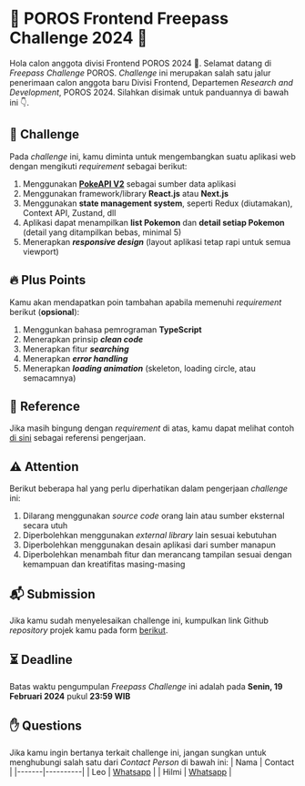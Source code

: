 # 🦋 POROS Frontend Freepass Challenge 2024 🦋

Hola calon anggota divisi Frontend POROS 2024 👋. Selamat datang di _Freepass Challenge_ POROS. _Challenge_ ini merupakan salah satu jalur penerimaan calon anggota baru Divisi Frontend, Departemen _Research and Development_, POROS 2024. Silahkan disimak untuk panduannya di bawah ini 👇.


## 🚀 Challenge
Pada _challenge_ ini, kamu diminta untuk mengembangkan suatu aplikasi web dengan mengikuti _requirement_ sebagai berikut:
1. Menggunakan [**PokeAPI V2**](https://pokeapi.co/docs/v2#pokemon) sebagai sumber data aplikasi
2. Menggunakan framework/library **React.js** atau **Next.js**
3. Menggunakan **state management system**, seperti Redux (diutamakan), Context API, Zustand, dll
4. Aplikasi dapat menampilkan **list Pokemon** dan **detail setiap Pokemon** (detail yang ditampilkan bebas, minimal 5)
5. Menerapkan **_responsive design_** (layout aplikasi tetap rapi untuk semua viewport)

## 🔥 Plus Points
Kamu akan mendapatkan poin tambahan apabila memenuhi _requirement_ berikut (**opsional**):
1. Menggunkan bahasa pemrograman **TypeScript**
2. Menerapkan prinsip **_clean code_**
3. Menerapkan fitur **_searching_**
4. Menerapkan **_error handling_**
5. Menerapkan **_loading animation_** (skeleton, loading circle, atau semacamnya)

## 📖 Reference
Jika masih bingung dengan _requirement_ di atas, kamu dapat melihat contoh [di sini](https://drive.google.com/file/d/1bmZa6F9BrmGb7QxHnU3u2wIw6i0QzB1e/view?usp=sharing) sebagai referensi pengerjaan.

## ⚠️ Attention
Berikut beberapa hal yang perlu diperhatikan dalam pengerjaan _challenge_ ini:
1. Dilarang menggunakan _source code_ orang lain atau sumber eksternal secara utuh
2. Diperbolehkan menggunakan _external library_ lain sesuai kebutuhan
3. Diperbolehkan menggunakan desain aplikasi dari sumber manapun
4. Diperbolehkan menambah fitur dan merancang tampilan sesuai dengan kemampuan dan kreatifitas masing-masing

## 📬 Submission
Jika kamu sudah menyelesaikan challenge ini, kumpulkan link Github _repository_ projek kamu pada form [berikut](https://forms.gle/faqLdqXP3AbbnRE9A).

## ⏳ Deadline
Batas waktu pengumpulan _Freepass Challenge_ ini adalah pada **Senin, 19 Februari 2024** pukul **23:59 WIB**

## ✋ Questions
Jika kamu ingin bertanya terkait challenge ini, jangan sungkan untuk menghubungi salah satu dari _Contact Person_ di bawah ini:
| Nama  | Contact |
|-------|----------|
| Leo   | [Whatsapp](https://wa.me/081377471625)   |
| Hilmi | [Whatsapp](https://wa.me/082185879862)   |
